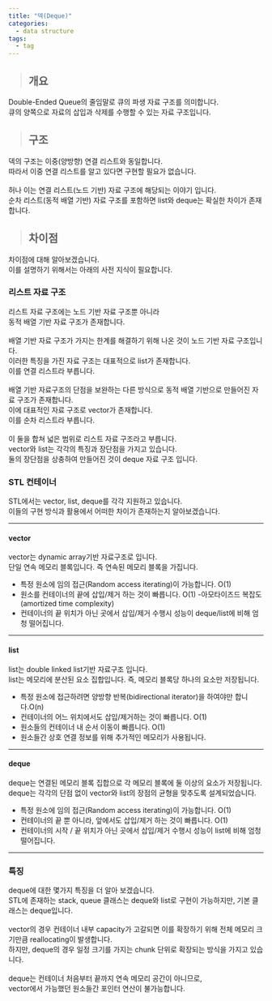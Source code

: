 ```yaml
---
title: "덱(Deque)"
categories:
  - data structure
tags:
  - tag
---
```

> ## 개요

Double-Ended Queue의 줄임말로 큐의 파생 자료 구조를 의미합니다.<br>
큐의 양쪽으로 자료의 삽입과 삭제를 수행할 수 있는 자료 구조입니다.
> ## 구조

덱의 구조는 이중(양방향) 연결 리스트와 동일합니다.<br>
따라서 이중 연결 리스트를 알고 있다면 구현할 필요가 없습니다.<br>
<br>
허나 이는 연결 리스트(노드 기반) 자료 구조에 해당되는 이야기 입니다.<br>
순차 리스트(동적 배열 기반) 자료 구조를 포함하면 list와 deque는 확실한 차이가 존재합니다.
> ## 차이점

차이점에 대해 알아보겠습니다.<br>
이를 설명하기 위해서는 아래의 사전 지식이 필요합니다.
### 리스트 자료 구조
리스트 자료 구조에는 노드 기반 자료 구조뿐 아니라<br>
동적 배열 기반 자료 구조가 존재합니다.<br>
<br>
배열 기반 자료 구조가 가지는 한계를 해결하기 위해 나온 것이 노드 기반 자료 구조입니다.<br>
이러한 특징을 가진 자료 구조는 대표적으로 list가 존재합니다.<br>
이를 연결 리스트라 부릅니다.<br>
<br>
배열 기반 자료구조의 단점을 보완하는 다른 방식으로 동적 배열 기반으로 만들어진 자료 구조가 존재합니다.<br>
이에 대표적인 자료 구조로 vector가 존재합니다.<br>
이를 순차 리스트라 부릅니다.<br>
<br>
이 둘을 합쳐 넓은 범위로 리스트 자료 구조라고 부릅니다.<br>
vector와 list는 각각의 특징과 장단점을 가지고 있습니다.<br>
둘의 장단점을 상충하여 만들어진 것이 deque 자료 구조 입니다.<br>
### STL 컨테이너

STL에서는 vector, list, deque를 각각 지원하고 있습니다.<br>
이들의 구현 방식과 활용에서 어떠한 차이가 존재하는지 알아보겠습니다.

---
#### vector
vector는 dynamic array기반 자료구조로 입니다.<br>
단일 연속 메모리 블록입니다. 즉 연속된 메모리 블록을 가집니다.
- 특정 원소에 임의 접근(Random access iterating)이 가능합니다. O(1)
- 원소를 컨테이너의 끝에 삽입/제거 하는 것이 빠릅니다. O(1) -아모타이즈드 복잡도(amortized time complexity)
- 컨테이너의 끝 위치가 아닌 곳에서 삽입/제거 수행시 성능이 deque/list에 비해 엄청 떨어집니다.

---
#### list
list는 double linked list기반 자료구조 입니다.<br>
list는 메모리에 분산된 요소 집합입니다. 즉, 메모리 블록당 하나의 요소만 저장됩니다.
- 특정 원소에 접근하려면 양방향 반복(bidirectional iterator)을 하여야만 합니다.O(n)
- 컨테이너의 어느 위치에서도 삽입/제거하는 것이 빠릅니다. O(1)
- 원소들의 컨테이너 내 순서 이동이 빠릅니다. O(1)
- 원소들간 상호 연결 정보를 위해 추가적인 메모리가 사용됩니다.

---
#### deque
deque는 연결된 메모리 블록 집합으로 각 메모리 블록에 둘 이상의 요소가 저장됩니다.<br>
deque는 각각의 단점 없이 vector와 list의 장점의 균형을 맞추도록 설계되었습니다.
- 특정 원소에 임의 접근(Random access iterating)이 가능합니다. O(1)
- 컨테이너의 끝 뿐 아니라, 앞에서도 삽입/제거 하는 것이 빠릅니다. O(1)
- 컨테이너의 시작 / 끝 위치가 아닌 곳에서 삽입/제거 수행시 성능이 list에 비해 엄청 떨어집니다.

---
### 특징
deque에 대한 몇가지 특징을 더 알아 보겠습니다.<br>
STL에 존재하는 stack, queue 클래스는 deque와 list로 구현이 가능하지만, 기본 클래스는 deque입니다.<br>
<br>
vector의 경우 컨테이너 내부 capacity가 고갈되면 이를 확장하기 위해 전체 메모리 크기만큼 reallocating이 발생합니다.<br>
하지만, deque의 경우 일정 크기를 가지는 chunk 단위로 확장되는 방식을 가지고 있습니다.<br>
<br>
deque는 컨테이너 처음부터 끝까지 연속 메모리 공간이 아니므로,<br>
vector에서 가능했던 원소들간 포인터 연산이 불가능합니다.
